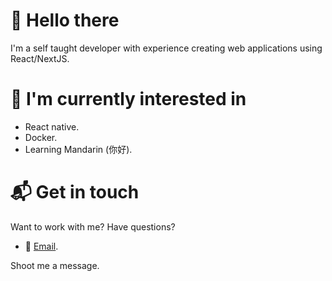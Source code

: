 # 👋 Hello there
I'm a self taught developer with experience creating web applications using React/NextJS.

# 🚀 I'm currently interested in
- React native.
- Docker.
- Learning Mandarin (你好).

# 📬 Get in touch
Want to work with me? Have questions?
- 📩 [Email](mailto:heecerunter+github@gmail.com).

Shoot me a message.
